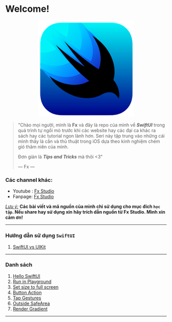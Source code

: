 # Welcome!
<p align="center">
  <img src="./assets/images/logo_swiftui.png" alt="SwiftUI"/>
</p>

> "Chào mọi người, mình là **Fx** và đây là repo của mình về ***SwiftUI*** trong quá trình tự ngồi mò trước khi các website hay các đại ca khác ra sách hay các tutorial ngon lành hơn. Seri này tập trung vào những cái mình thấy là cần và thủ thuật trong iOS dựa theo kinh nghiệm chém gió thâm niên của mình.
>
> Đơn giản là ***Tips and Tricks*** mà thôi <3"
>
> — Fx — 

### Các channel khác:

* Youtube : [Fx Studio](<https://www.youtube.com/channel/UCjZOytn9lfmj8RLF5luCBBg>)
* Fanpage: [Fx Studio](<https://www.facebook.com/FxStudio.Official>)

*<u>Lưu ý:</u>*  **Các bài viết và mã nguồn của mình chỉ sử dụng cho mục đích `học tập`. Nếu share hay sử dụng xin hãy trích dẫn nguồn từ Fx Studio. Mình xin cảm ơn!**

---

### Hướng dẫn sử dụng `SwiftUI`

1. [SwiftUI vs UIKit](./SwiftUIVsUIKit)

---

### Danh sách

1. [Hello SwiftUI](./HelloSwiftUI)
2. [Run in Playground](./RunPlayground)
3. [Set size to full screen](./FullScreen)
4. [Button Action](./ButtonAction)
5. [Tap Gestures](./TapGestures)
6. [Outside SafeArea](./OutsideSafeArea)
7. [Render Gradient](./RenderGradient)

---

